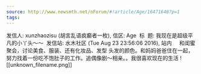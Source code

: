 ```yaml
---
source: http://www.newsmth.net/nForum/#!article/Age/16471648?p=1
tags:
---
```

发信人: xunzhaozisu (胡言乱语疯癫者一枚), 信区: Age 
标  题: 我现在是超级平凡的小丫头～～ 
发信站: 水木社区 (Tue Aug 23 23:56:06 2016), 站内 
  
和闺蜜聚会，讨论美食、服装、还有化妆品、发型 头发的颜色。和妈妈爸爸住在一起，努力找着一份吃不饱肚子的工作。追偶像剧～相亲。。我很喜欢现在的生活
![[unknown_filename.png]]
